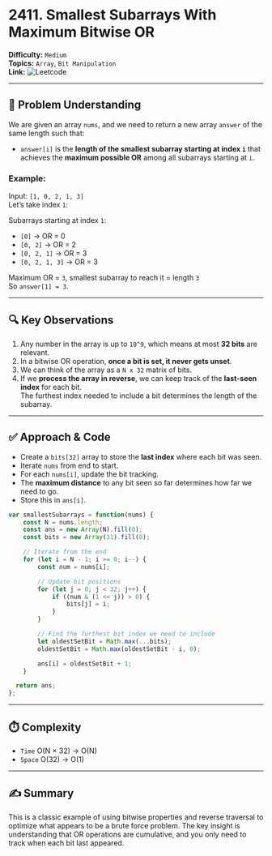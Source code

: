 # 2411. Smallest Subarrays With Maximum Bitwise OR

**Difficulty:** `Medium`  
**Topics:** `Array`, `Bit Manipulation`   
**Link:** ![Leetcode](https://leetcode.com/problems/smallest-subarrays-with-maximum-bitwise-or/description/)  

---

## 🧠 Problem Understanding

We are given an array `nums`, and we need to return a new array `answer` of the same length such that:

- `answer[i]` is the **length of the smallest subarray starting at index `i`** that achieves the **maximum possible OR** among all subarrays starting at `i`.

### Example:

Input: `[1, 0, 2, 1, 3]`  
Let’s take index `1`:

Subarrays starting at index `1`:  
- `[0]` → OR = 0  
- `[0, 2]` → OR = 2  
- `[0, 2, 1]` → OR = 3  
- `[0, 2, 1, 3]` → OR = 3  

Maximum OR = `3`, smallest subarray to reach it = length `3`  
So `answer[1] = 3`.

---

## 🔍 Key Observations

1. Any number in the array is up to `10^9`, which means at most **32 bits** are relevant.
2. In a bitwise OR operation, **once a bit is set, it never gets unset**.
3. We can think of the array as a `N x 32` matrix of bits.
4. If we **process the array in reverse**, we can keep track of the **last-seen index** for each bit.  
   The furthest index needed to include a bit determines the length of the subarray.

---

## ✅ Approach & Code

- Create a `bits[32]` array to store the **last index** where each bit was seen.
- Iterate `nums` from end to start.
- For each `nums[i]`, update the bit tracking.
- The **maximum distance** to any bit seen so far determines how far we need to go.
- Store this in `ans[i]`.

```js
var smallestSubarrays = function(nums) {
    const N = nums.length;
    const ans = new Array(N).fill(0);
    const bits = new Array(31).fill(0);

    // Iterate from the end
    for (let i = N - 1; i >= 0; i--) {
        const num = nums[i];

        // Update bit positions
        for (let j = 0; j < 32; j++) {
            if ((num & (1 << j)) > 0) {
                bits[j] = i;
            }
        }

        // Find the furthest bit index we need to include
        let oldestSetBit = Math.max(...bits);
        oldestSetBit = Math.max(oldestSetBit - i, 0);

        ans[i] = oldestSetBit + 1;
    }

  return ans;
};
```

---

## ⏱️ Complexity

- `Time`	O(N × 32) → O(N)
- `Space`	O(32) → O(1)
---

## ✍️ Summary

This is a classic example of using bitwise properties and reverse traversal to optimize what appears to be a brute force problem.
The key insight is understanding that OR operations are cumulative, and you only need to track when each bit last appeared.

    
